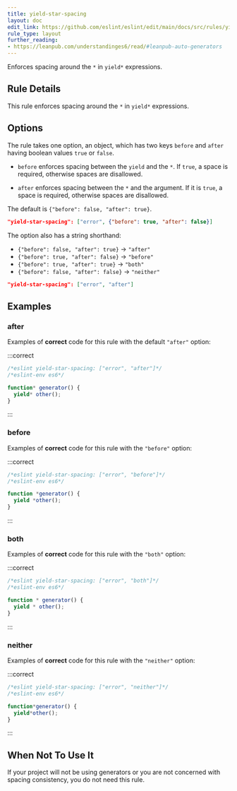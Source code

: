 ```yaml
---
title: yield-star-spacing
layout: doc
edit_link: https://github.com/eslint/eslint/edit/main/docs/src/rules/yield-star-spacing.md
rule_type: layout
further_reading:
- https://leanpub.com/understandinges6/read/#leanpub-auto-generators
---
```


<!--FIXABLE-->

Enforces spacing around the `*` in `yield*` expressions.

## Rule Details

This rule enforces spacing around the `*` in `yield*` expressions.

## Options

The rule takes one option, an object, which has two keys `before` and `after` having boolean values `true` or `false`.

* `before` enforces spacing between the `yield` and the `*`.
  If `true`, a space is required, otherwise spaces are disallowed.

* `after` enforces spacing between the `*` and the argument.
  If it is `true`, a space is required, otherwise spaces are disallowed.

The default is `{"before": false, "after": true}`.

```json
"yield-star-spacing": ["error", {"before": true, "after": false}]
```

The option also has a string shorthand:

* `{"before": false, "after": true}` → `"after"`
* `{"before": true, "after": false}` → `"before"`
* `{"before": true, "after": true}` → `"both"`
* `{"before": false, "after": false}` → `"neither"`

```json
"yield-star-spacing": ["error", "after"]
```

## Examples

### after

Examples of **correct** code for this rule with the default `"after"` option:

:::correct

```js
/*eslint yield-star-spacing: ["error", "after"]*/
/*eslint-env es6*/

function* generator() {
  yield* other();
}
```

:::

### before

Examples of **correct** code for this rule with the `"before"` option:

:::correct

```js
/*eslint yield-star-spacing: ["error", "before"]*/
/*eslint-env es6*/

function *generator() {
  yield *other();
}
```

:::

### both

Examples of **correct** code for this rule with the `"both"` option:

:::correct

```js
/*eslint yield-star-spacing: ["error", "both"]*/
/*eslint-env es6*/

function * generator() {
  yield * other();
}
```

:::

### neither

Examples of **correct** code for this rule with the `"neither"` option:

:::correct

```js
/*eslint yield-star-spacing: ["error", "neither"]*/
/*eslint-env es6*/

function*generator() {
  yield*other();
}
```

:::

## When Not To Use It

If your project will not be using generators or you are not concerned with spacing consistency, you do not need this rule.
